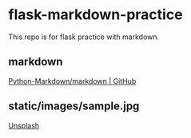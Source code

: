 # flask-markdown-practice
This repo is for flask practice with markdown.

## markdown

[Python-Markdown/markdown | GitHub](https://github.com/Python-Markdown/markdown)

## static/images/sample.jpg

[Unsplash](https://unsplash.com/)
